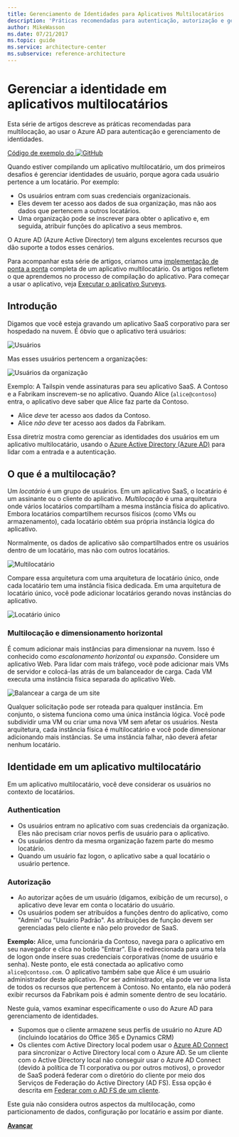 ```yaml
---
title: Gerenciamento de Identidades para Aplicativos Multilocatários
description: 'Práticas recomendadas para autenticação, autorização e gerenciamento de identidades em aplicativos multilocatários.'
author: MikeWasson
ms.date: 07/21/2017
ms.topic: guide
ms.service: architecture-center
ms.subservice: reference-architecture
---
```


# <a name="manage-identity-in-multitenant-applications"></a>Gerenciar a identidade em aplicativos multilocatários

Esta série de artigos descreve as práticas recomendadas para multilocação, ao usar o Azure AD para autenticação e gerenciamento de identidades.

[Código de exemplo do ![GitHub](../_images/github.png)][sample-application]

Quando estiver compilando um aplicativo multilocatário, um dos primeiros desafios é gerenciar identidades de usuário, porque agora cada usuário pertence a um locatário. Por exemplo: 

- Os usuários entram com suas credenciais organizacionais.
- Eles devem ter acesso aos dados de sua organização, mas não aos dados que pertencem a outros locatários.
- Uma organização pode se inscrever para obter o aplicativo e, em seguida, atribuir funções do aplicativo a seus membros.

O Azure AD (Azure Active Directory) tem alguns excelentes recursos que dão suporte a todos esses cenários.

Para acompanhar esta série de artigos, criamos uma [implementação de ponta a ponta][sample-application] completa de um aplicativo multilocatário. Os artigos refletem o que aprendemos no processo de compilação do aplicativo. Para começar a usar o aplicativo, veja [Executar o aplicativo Surveys][running-the-app].

## <a name="introduction"></a>Introdução

Digamos que você esteja gravando um aplicativo SaaS corporativo para ser hospedado na nuvem. É óbvio que o aplicativo terá usuários:

![Usuários](./images/users.png)

Mas esses usuários pertencem a organizações:

![Usuários da organização](./images/org-users.png)

Exemplo: A Tailspin vende assinaturas para seu aplicativo SaaS. A Contoso e a Fabrikam inscrevem-se no aplicativo. Quando Alice (`alice@contoso`) entra, o aplicativo deve saber que Alice faz parte da Contoso.

- Alice *deve* ter acesso aos dados da Contoso.
- Alice *não deve* ter acesso aos dados da Fabrikam.

Essa diretriz mostra como gerenciar as identidades dos usuários em um aplicativo multilocatário, usando o [Azure Active Directory (Azure AD)](/azure/active-directory) para lidar com a entrada e a autenticação.

<!-- markdownlint-disable MD026 -->

## <a name="what-is-multitenancy"></a>O que é a multilocação?

<!-- markdownlint-enable MD026 -->

Um *locatário* é um grupo de usuários. Em um aplicativo SaaS, o locatário é um assinante ou o cliente do aplicativo. *Multilocação* é uma arquitetura onde vários locatários compartilham a mesma instância física do aplicativo. Embora locatários compartilhem recursos físicos (como VMs ou armazenamento), cada locatário obtém sua própria instância lógica do aplicativo.

Normalmente, os dados de aplicativo são compartilhados entre os usuários dentro de um locatário, mas não com outros locatários.

![Multilocatário](./images/multitenant.png)

Compare essa arquitetura com uma arquitetura de locatário único, onde cada locatário tem uma instância física dedicada. Em uma arquitetura de locatário único, você pode adicionar locatários gerando novas instâncias do aplicativo.

![Locatário único](./images/single-tenant.png)

### <a name="multitenancy-and-horizontal-scaling"></a>Multilocação e dimensionamento horizontal

É comum adicionar mais instâncias para dimensionar na nuvem. Isso é conhecido como *escalonamento horizontal* ou *expansão*. Considere um aplicativo Web. Para lidar com mais tráfego, você pode adicionar mais VMs de servidor e colocá-las atrás de um balanceador de carga. Cada VM executa uma instância física separada do aplicativo Web.

![Balancear a carga de um site](./images/load-balancing.png)

Qualquer solicitação pode ser roteada para qualquer instância. Em conjunto, o sistema funciona como uma única instância lógica. Você pode subdividir uma VM ou criar uma nova VM sem afetar os usuários. Nesta arquitetura, cada instância física é multilocatário e você pode dimensionar adicionando mais instâncias. Se uma instância falhar, não deverá afetar nenhum locatário.

## <a name="identity-in-a-multitenant-app"></a>Identidade em um aplicativo multilocatário

Em um aplicativo multilocatário, você deve considerar os usuários no contexto de locatários.

### <a name="authentication"></a>Authentication

- Os usuários entram no aplicativo com suas credenciais da organização. Eles não precisam criar novos perfis de usuário para o aplicativo.
- Os usuários dentro da mesma organização fazem parte do mesmo locatário.
- Quando um usuário faz logon, o aplicativo sabe a qual locatário o usuário pertence.

### <a name="authorization"></a>Autorização

- Ao autorizar ações de um usuário (digamos, exibição de um recurso), o aplicativo deve levar em conta o locatário do usuário.
- Os usuários podem ser atribuídos a funções dentro do aplicativo, como "Admin" ou "Usuário Padrão". As atribuições de função devem ser gerenciadas pelo cliente e não pelo provedor de SaaS.

**Exemplo:** Alice, uma funcionária da Contoso, navega para o aplicativo em seu navegador e clica no botão "Entrar". Ela é redirecionada para uma tela de logon onde insere suas credenciais corporativas (nome de usuário e senha). Neste ponto, ele está conectada ao aplicativo como `alice@contoso.com`. O aplicativo também sabe que Alice é um usuário administrador deste aplicativo. Por ser administrador, ela pode ver uma lista de todos os recursos que pertencem à Contoso. No entanto, ela não poderá exibir recursos da Fabrikam pois é admin somente dentro de seu locatário.

Neste guia, vamos examinar especificamente o uso do Azure AD para gerenciamento de identidades.

- Supomos que o cliente armazene seus perfis de usuário no Azure AD (incluindo locatários do Office 365 e Dynamics CRM)
- Os clientes com Active Directory local podem usar o [Azure AD Connect](/azure/active-directory/hybrid/whatis-hybrid-identity) para sincronizar o Active Directory local com o Azure AD. Se um cliente com o Active Directory local não conseguir usar o Azure AD Connect (devido à política de TI corporativa ou por outros motivos), o provedor de SaaS poderá federar com o diretório do cliente por meio dos Serviços de Federação do Active Directory (AD FS). Essa opção é descrita em [Federar com o AD FS de um cliente](adfs.md).

Este guia não considera outros aspectos da multilocação, como particionamento de dados, configuração por locatário e assim por diante.

[**Avançar**](./tailspin.md)

<!-- links -->

[sample-application]: https://github.com/mspnp/multitenant-saas-guidance
[running-the-app]: ./run-the-app.md
